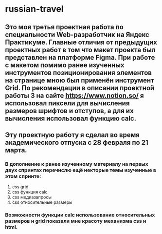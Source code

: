 # russian-travel

## Это моя третья проектная работа по специальности Web-разработчик на Яндекс Практикуме. Главные отличия от предыдущих проектных работ в том что макет проекта был представлен на платформе Figma. При работе с макетом помимо ранее изученных инструментов позиционирования элементов на странице мною был применён инструмент Grid. По рекомендации в описании проектной работы 3 на сайте https://www.notion.so/ я использовал пиксели для вычисления размеров шрифтов и отступов, а для их вычисления использовал функцию calc. 

## Эту проектную работу я сделал во время академического отпуска с 28 февраля по 21 марта. 
### В дополнение к ранее изученному материалу на первых двух спринтах перечислю ещё некторые темы изученные в этом спринте:
1. css grid
2. css функция calc
3. css медиазапросы
4. css относительные размеры
### Возможности функции calc использование относительных размеров и grid показали мне красоту механизма css и html.
